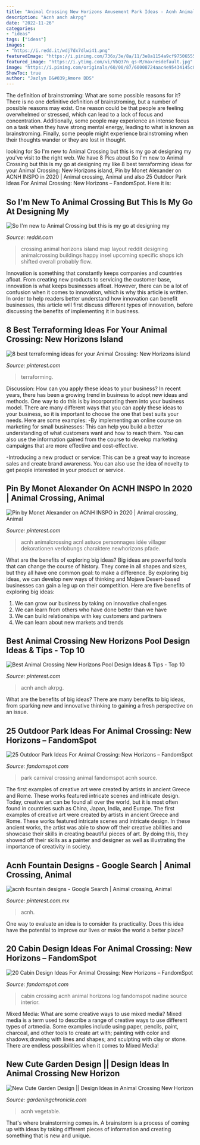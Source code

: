 ```yaml
---
title: "Animal Crossing New Horizons Amusement Park Ideas - Acnh Animalcrossing Acnl Astuce Personnages Idée Villager Dekorationen Verlobungs Charaktere Newhorizons Pfade"
description: "Acnh anch akrpg"
date: "2022-11-26"
categories:
- "ideas"
tags: ["ideas"]
images:
- "https://i.redd.it/wdj7dx7dlwi41.png"
featuredImage: "https://i.pinimg.com/736x/3e/8a/11/3e8a1154a9cf9750655503784934ab1f.jpg"
featured_image: "https://i.ytimg.com/vi/VbQ37n_qs-M/maxresdefault.jpg"
image: "https://i.pinimg.com/originals/60/00/87/60008724aac4e95434145c0e3eade686.jpg"
ShowToc: true
author: "Jazlyn D&#039;Amore DDS"
---
```



The definition of brainstroming: What are some possible reasons for it?
There is no one definitive definition of brainstroming, but a number of possible reasons may exist. One reason could be that people are feeling overwhelmed or stressed, which can lead to a lack of focus and concentration. Additionally, some people may experience an intense focus on a task when they have strong mental energy, leading to what is known as brainstroming. Finally, some people might experience brainstroming when their thoughts wander or they are lost in thought.

	

		
looking for So I&#039;m new to Animal Crossing but this is my go at designing my you've visit to the right web. We have 8 Pics about So I&#039;m new to Animal Crossing but this is my go at designing my like 8 best terraforming ideas for your Animal Crossing: New Horizons island, Pin by Monet Alexander on ACNH INSPO in 2020 | Animal crossing, Animal and also 25 Outdoor Park Ideas For Animal Crossing: New Horizons – FandomSpot. Here it is:
		
    
## So I&#039;m New To Animal Crossing But This Is My Go At Designing My

<img loading=lazy src="https://i.redd.it/wdj7dx7dlwi41.png" onerror="this.onerror=null;this.src='https://tse4.mm.bing.net/th?id=OIP.NRu7sW_LjMBzzu9QWBb4UgHaGV&amp;pid=15.1';" alt="So I&#039;m new to Animal Crossing but this is my go at designing my">

_Source: reddit.com_

>crossing animal horizons island map layout reddit designing animalcrossing buildings happy insel upcoming specific shops ich shifted overall probably flow. 

	

Innovation is something that constantly keeps companies and countries afloat. From creating new products to servicing the customer base, innovation is what keeps businesses afloat. However, there can be a lot of confusion when it comes to innovation, which is why this article is written. In order to help readers better understand how innovation can benefit businesses, this article will first discuss different types of innovation, before discussing the benefits of implementing it in business.

    
## 8 Best Terraforming Ideas For Your Animal Crossing: New Horizons Island

<img loading=lazy src="https://i.pinimg.com/736x/95/ab/28/95ab2817d7b407f766c7b08311572a0e.jpg" onerror="this.onerror=null;this.src='https://tse3.mm.bing.net/th?id=OIP.4kjuxrYMKvu_oN23PwqMBAHaEG&amp;pid=15.1';" alt="8 best terraforming ideas for your Animal Crossing: New Horizons island">

_Source: pinterest.com_

>terraforming. 

	

Discussion: How can you apply these ideas to your business?
In recent years, there has been a growing trend in business to adopt new ideas and methods. One way to do this is by incorporating them into your business model. There are many different ways that you can apply these ideas to your business, so it is important to choose the one that best suits your needs. Here are some examples: 
-By implementing an online course on marketing for small businesses: This can help you build a better understanding of what customers want and how to reach them. You can also use the information gained from the course to develop marketing campaigns that are more effective and cost-effective. 

-Introducing a new product or service: This can be a great way to increase sales and create brand awareness. You can also use the idea of novelty to get people interested in your product or service.

    
## Pin By Monet Alexander On ACNH INSPO In 2020 | Animal Crossing, Animal

<img loading=lazy src="https://i.pinimg.com/originals/60/00/87/60008724aac4e95434145c0e3eade686.jpg" onerror="this.onerror=null;this.src='https://tse2.mm.bing.net/th?id=OIP.iBS_x56U50QFzDIKMfsFVwHaEK&amp;pid=15.1';" alt="Pin by Monet Alexander on ACNH INSPO in 2020 | Animal crossing, Animal">

_Source: pinterest.com_

>acnh animalcrossing acnl astuce personnages idée villager dekorationen verlobungs charaktere newhorizons pfade. 

	

What are the benefits of exploring big ideas?
Big ideas are powerful tools that can change the course of history. They come in all shapes and sizes, but they all have one common goal: to make a difference. By exploring big ideas, we can develop new ways of thinking and Mojave Desert-based businesses can gain a leg up on their competition. Here are five benefits of exploring big ideas: 
1. We can grow our business by taking on innovative challenges
2. We can learn from others who have done better than we have
3. We can build relationships with key customers and partners
4. We can learn about new markets and trends

    
## Best Animal Crossing New Horizons Pool Design Ideas &amp; Tips - Top 10

<img loading=lazy src="https://i.pinimg.com/736x/70/1d/67/701d67509976000632ed532c60c12f97.jpg" onerror="this.onerror=null;this.src='https://tse3.mm.bing.net/th?id=OIP.8pvBwroUEHK5mjx5xOm52AHaEK&amp;pid=15.1';" alt="Best Animal Crossing New Horizons Pool Design Ideas &amp; Tips - Top 10">

_Source: pinterest.com_

>acnh anch akrpg. 

	

What are the benefits of big ideas?
There are many benefits to big ideas, from sparking new and innovative thinking to gaining a fresh perspective on an issue.

    
## 25 Outdoor Park Ideas For Animal Crossing: New Horizons – FandomSpot

<img loading=lazy src="https://static.fandomspot.com/images/04/13809/12-carnival-park-idea-acnh.jpg" onerror="this.onerror=null;this.src='https://tse2.mm.bing.net/th?id=OIP._yQqseIaPyRtec2mOCoQ4AHaEK&amp;pid=15.1';" alt="25 Outdoor Park Ideas For Animal Crossing: New Horizons – FandomSpot">

_Source: fandomspot.com_

>park carnival crossing animal fandomspot acnh source. 

	

The first examples of creative art were created by artists in ancient Greece and Rome. These works featured intricate scenes and intricate design. Today, creative art can be found all over the world, but it is most often found in countries such as China, Japan, India, and Europe.
The first examples of creative art were created by artists in ancient Greece and Rome. These works featured intricate scenes and intricate design. In these ancient works, the artist was able to show off their creative abilities and showcase their skills in creating beautiful pieces of art. By doing this, they showed off their skills as a painter and designer as well as illustrating the importance of creativity in society.

    
## Acnh Fountain Designs - Google Search | Animal Crossing, Animal

<img loading=lazy src="https://i.pinimg.com/736x/3e/8a/11/3e8a1154a9cf9750655503784934ab1f.jpg" onerror="this.onerror=null;this.src='https://tse3.mm.bing.net/th?id=OIP.7dnzSHRWEm5T1IEQlSticQHaHa&amp;pid=15.1';" alt="acnh fountain designs - Google Search | Animal crossing, Animal">

_Source: pinterest.com.mx_

>acnh. 

	

One way to evaluate an idea is to consider its practicality. Does this idea have the potential to improve our lives or make the world a better place?

    
## 20 Cabin Design Ideas For Animal Crossing: New Horizons – FandomSpot

<img loading=lazy src="https://static.fandomspot.com/images/03/13275/12-interior-cabin-hideaway-acnh.jpg" onerror="this.onerror=null;this.src='https://tse4.mm.bing.net/th?id=OIP.rkPwuPKbNn7itA4YobxNYgHaJQ&amp;pid=15.1';" alt="20 Cabin Design Ideas For Animal Crossing: New Horizons – FandomSpot">

_Source: fandomspot.com_

>cabin crossing acnh animal horizons log fandomspot nadine source interior. 

	

Mixed Media: What are some creative ways to use mixed media?
Mixed media is a term used to describe a range of creative ways to use different types of artmedia. Some examples include using paper, pencils, paint, charcoal, and other tools to create art with; painting with color and shadows;drawing with lines and shapes; and sculpting with clay or stone. There are endless possibilities when it comes to Mixed Media!

    
## New Cute Garden Design || Design Ideas In Animal Crossing New Horizon

<img loading=lazy src="https://i.ytimg.com/vi/VbQ37n_qs-M/maxresdefault.jpg" onerror="this.onerror=null;this.src='https://tse2.mm.bing.net/th?id=OIP.tiDEme9tlMUFJcscLbMMXQHaEK&amp;pid=15.1';" alt="New Cute Garden Design || Design Ideas in Animal Crossing New Horizon">

_Source: gardeningchronicle.com_

>acnh vegetable. 

	

That's where brainstorming comes in. A brainstorm is a process of coming up with ideas by taking different pieces of information and creating something that is new and unique.


